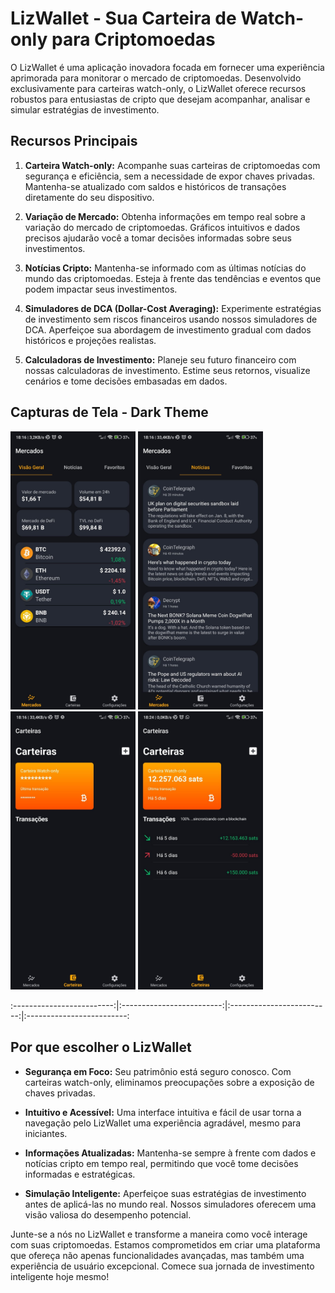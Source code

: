 # LizWallet - Sua Carteira de Watch-only para Criptomoedas

O LizWallet é uma aplicação inovadora focada em fornecer uma experiência aprimorada para monitorar o mercado de criptomoedas. Desenvolvido exclusivamente para carteiras watch-only, o LizWallet oferece recursos robustos para entusiastas de cripto que desejam acompanhar, analisar e simular estratégias de investimento.

## Recursos Principais

1. **Carteira Watch-only:**
   Acompanhe suas carteiras de criptomoedas com segurança e eficiência, sem a necessidade de expor chaves privadas. Mantenha-se atualizado com saldos e históricos de transações diretamente do seu dispositivo.

2. **Variação de Mercado:**
   Obtenha informações em tempo real sobre a variação do mercado de criptomoedas. Gráficos intuitivos e dados precisos ajudarão você a tomar decisões informadas sobre seus investimentos.

3. **Notícias Cripto:**
   Mantenha-se informado com as últimas notícias do mundo das criptomoedas. Esteja à frente das tendências e eventos que podem impactar seus investimentos.

4. **Simuladores de DCA (Dollar-Cost Averaging):**
   Experimente estratégias de investimento sem riscos financeiros usando nossos simuladores de DCA. Aperfeiçoe sua abordagem de investimento gradual com dados históricos e projeções realistas.

5. **Calculadoras de Investimento:**
   Planeje seu futuro financeiro com nossas calculadoras de investimento. Estime seus retornos, visualize cenários e tome decisões embasadas em dados.

## Capturas de Tela - Dark Theme

<p float="left">
  <img src="images/market.jpeg" width="200" /> 
  <img src="images/news.jpeg" width="200" />
    <img src="images/wallet_1.jpeg" width="200" />
      <img src="images/wallet_2.jpeg" width="200" />
</p>
:-------------------------:|:-------------------------:|:-------------------------:|:-------------------------:

## Por que escolher o LizWallet

- **Segurança em Foco:**
  Seu patrimônio está seguro conosco. Com carteiras watch-only, eliminamos preocupações sobre a exposição de chaves privadas.

- **Intuitivo e Acessível:**
  Uma interface intuitiva e fácil de usar torna a navegação pelo LizWallet uma experiência agradável, mesmo para iniciantes.

- **Informações Atualizadas:**
  Mantenha-se sempre à frente com dados e notícias cripto em tempo real, permitindo que você tome decisões informadas e estratégicas.

- **Simulação Inteligente:**
  Aperfeiçoe suas estratégias de investimento antes de aplicá-las no mundo real. Nossos simuladores oferecem uma visão valiosa do desempenho potencial.

Junte-se a nós no LizWallet e transforme a maneira como você interage com suas criptomoedas. Estamos comprometidos em criar uma plataforma que ofereça não apenas funcionalidades avançadas, mas também uma experiência de usuário excepcional. Comece sua jornada de investimento inteligente hoje mesmo!
